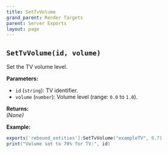 ```yaml
---
title: SetTvVolume
grand_parent: Render Targets
parent: Server Exports
layout: page
---
```


## `SetTvVolume(id, volume)`
Set the TV volume level.

**Parameters:**
- `id` (`string`): TV identifier.
- `volume` (`number`): Volume level (range: `0.0` to `1.0`).

**Returns:**  
*(None)*  

**Example:**
```lua
exports['rebound_entities']:SetTvVolume("exampleTV", 0.7)
print("Volume set to 70% for TV:", id)
```